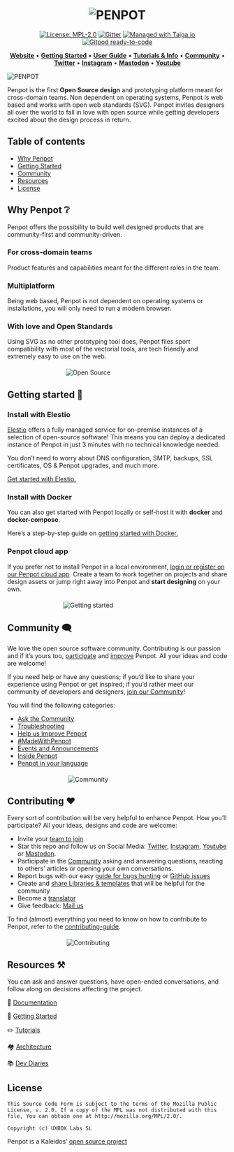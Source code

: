 
[uri_license]: https://www.mozilla.org/en-US/MPL/2.0
[uri_license_image]: https://img.shields.io/badge/MPL-2.0-blue.svg

<h1 align="center">
  <br>
  <img src="https://penpot.app/images/readme/readme-logo.jpg" alt="PENPOT">
</h1>

<p align="center"><a href="https://www.mozilla.org/en-US/MPL/2.0" rel="nofollow"><img src="https://camo.githubusercontent.com/3fcf3d6b678ea15fde3cf7d6af0e242160366282d62a7c182d83a50bfee3f45e/68747470733a2f2f696d672e736869656c64732e696f2f62616467652f4d504c2d322e302d626c75652e737667" alt="License: MPL-2.0" data-canonical-src="https://img.shields.io/badge/MPL-2.0-blue.svg" style="max-width:100%;"></a>
<a href="https://gitter.im/penpot/community" rel="nofollow"><img src="https://camo.githubusercontent.com/5b0aecb33434f82a7b158eab7247544235ada0cf7eeb9ce8e52562dd67f614b7/68747470733a2f2f6261646765732e6769747465722e696d2f736572656e6f2d78797a2f636f6d6d756e6974792e737667" alt="Gitter" data-canonical-src="https://badges.gitter.im/sereno-xyz/community.svg" style="max-width:100%;"></a>
<a href="https://tree.taiga.io/project/penpot/" title="Managed with Taiga.io" rel="nofollow"><img src="https://camo.githubusercontent.com/4a1d1112f0272e3393b1e8da312ff4435418e9e2eb4c0964881e3680f90a653c/68747470733a2f2f696d672e736869656c64732e696f2f62616467652f6d616e61676564253230776974682d54414947412e696f2d3730396631342e737667" alt="Managed with Taiga.io" data-canonical-src="https://img.shields.io/badge/managed%20with-TAIGA.io-709f14.svg" style="max-width:100%;"></a>
<a href="https://gitpod.io/#https://github.com/penpot/penpot" rel="nofollow"><img src="https://camo.githubusercontent.com/daadb4894128d1e19b72d80236f5959f1f2b47f9fe081373f3246131f0189f6c/68747470733a2f2f696d672e736869656c64732e696f2f62616467652f476974706f642d72656164792d2d746f2d2d636f64652d626c75653f6c6f676f3d676974706f64" alt="Gitpod ready-to-code" data-canonical-src="https://img.shields.io/badge/Gitpod-ready--to--code-blue?logo=gitpod" style="max-width:100%;"></a></p>

<p align="center">
    <a href="https://penpot.app/"><b>Website</b></a> •
    <a href="https://help.penpot.app/technical-guide/getting-started/"><b>Getting Started</b></a> •
    <a href="https://help.penpot.app/user-guide/"><b>User Guide</b></a> •
    <a href="https://help.penpot.app/user-guide/introduction/info/"><b>Tutorials & Info</b></a> •
    <a href="https://community.penpot.app/"><b>Community</b></a> •
    <a href="https://twitter.com/penpotapp"><b>Twitter</b></a> •
    <a href="https://instagram.com/penpot.app"><b>Instagram</b></a> •
    <a href="https://fosstodon.org/@penpot/"><b>Mastodon</b></a> •
    <a href="https://www.youtube.com/channel/UCAqS8G72uv9P5HG1IfgnQ9g"><b>Youtube</b></a>
</p>

![PENPOT](https://penpot.app/images/readme/home-ui.jpg)


Penpot is the first **Open Source design** and prototyping platform meant for cross-domain teams. Non dependent on operating systems, Penpot is web based and works with open web standards (SVG). Penpot invites designers all over the world to fall in love with open source while getting developers excited about the design process in return.

## Table of contents ##

- [Why Penpot](#why-penpot)
- [Getting Started](#getting-started)
- [Community](#community)
- [Resources](#resources)
- [License](#license)

## Why Penpot ❔ ##

Penpot offers the possibility to build well designed products that are community-first and community-driven.

### For cross-domain teams ###
Product features and capabilities meant for the different roles in the team. 

### Multiplatform ###
Being web based, Penpot is not dependent on operating systems or installations, you will only need to run a modern browser. 

### With love and Open Standards ###
Using SVG as no other prototyping tool does, Penpot files sport compatibility with most of the vectorial tools, are tech friendly and extremely easy to use on the web.

<p align="center" style="max-width: 350px; margin: 20px 10px;">
  <img src="https://penpot.app/images/open-source.png" alt="Open Source">
</p>


## Getting started 🚀 ##

### Install with Elestio ###
[Elestio](https://elest.io/) offers a fully managed service for on-premise instances of a selection of open-source software! This means you can deploy a dedicated instance of Penpot in just 3 minutes with no technical knowledge needed. 

You don’t need to worry about DNS configuration, SMTP, backups, SSL certificates, OS & Penpot upgrades, and much more.

[Get started with Elestio.](https://help.penpot.app/technical-guide/getting-started/#install-with-elestio)

### Install with Docker ###

You can also get started with Penpot locally or self-host it with **docker** and **docker-compose**. 

Here’s a step-by-step guide on [getting started with Docker.](https://help.penpot.app/technical-guide/getting-started/#install-with-docker)

### Penpot cloud app ###

If you prefer not to install Penpot in a local environment, [login or register on our Penpot cloud app](https://design.penpot.app). Create a team to work together on projects and share design assets or jump right away into Penpot and **start designing** on your own.

<p align="center" style="max-width: 350px; margin: 20px 10px;">
  <img src="https://help.penpot.app/img/home-techguide.png" alt="Getting started">
</p>

## Community 🗨️ ##

We love the open source software community. Contributing is our passion and if it’s yours too, [participate](https://community.penpot.app/) and [improve](https://community.penpot.app/c/help-us-improve-penpot/7) Penpot. All your ideas and code are welcome!

If you need help or have any questions; if you’d like to share your experience using Penpot or get inspired; if you’d rather meet our community of developers and designers, [join our Community](https://community.penpot.app/)! 

You will find the following categories: 
- [Ask the Community](https://community.penpot.app/c/ask-for-help-using-penpot/6)
- [Troubleshooting](https://community.penpot.app/c/technical/8)
- [Help us Improve Penpot](https://community.penpot.app/c/help-us-improve-penpot/7)
- [#MadeWithPenpot](https://community.penpot.app/c/madewithpenpot/9)
- [Events and Announcements](https://community.penpot.app/c/announcements/5)
- [Inside Penpot](https://community.penpot.app/c/inside-penpot/21)
- [Penpot in your language](https://community.penpot.app/c/penpot-in-your-language/12)

<p align="center" style="max-width: 350px; margin: 20px 10px;">
  <img src="https://penpot.app/images/cross-teams.webp" alt="Community">
</p>

## Contributing ❤️ ##

Every sort of contribution will be very helpful to enhance Penpot. How you’ll participate? All your ideas, designs and code are welcome:

- Invite your [team to join](https://design.penpot.app/#/auth/register)
- Star this repo and follow us on Social Media:  [Twitter](https://twitter.com/penpotapp), [Instagram](https://www.instagram.com/penpotapp/?hl=es), [Youtube](https://www.youtube.com/c/Penpot) or [Mastodon](https://fosstodon.org/@penpot/).
- Participate in the [Community](https://community.penpot.app/) asking and answering questions, reacting to others’ articles or opening your own conversations.
- Report bugs with our easy [guide for bugs hunting](https://help.penpot.app/contributing-guide/reporting-bugs/) or [GitHub issues](https://github.com/penpot/penpot/issues)
- Create and [share Libraries & templates](https://penpot.app/libraries-templates.html) that will be helpful for the community 
- Become a [translator](https://help.penpot.app/contributing-guide/translations)
- Give feedback: [Mail us](mailto:support@penpot.app)

To find (almost) everything you need to know on how to contribute to Penpot, refer to the [contributing-guide](https://help.penpot.app/contributing-guide/).

<p align="center" style="max-width: 350px; margin: 20px 10px;">
  <img src="https://help.penpot.app/img/home-contributing.png" alt="Contributing">
</p>

## Resources ⚒️ ##

You can ask and answer questions, have open-ended conversations, and follow along on decisions affecting the project.

💾 [Documentation](https://help.penpot.app/technical-guide/)

🚀 [Getting Started](https://help.penpot.app/technical-guide/getting-started/)

✏️ [Tutorials](https://www.youtube.com/playlist?list=PLgcCPfOv5v54WpXhHmNO7T-YC7AE-SRsr)

🏘️ [Architecture](https://help.penpot.app/technical-guide/architecture/)

📚 [Dev Diaries](https://penpot.app/dev-diaries.html)


## License ##

```
This Source Code Form is subject to the terms of the Mozilla Public
License, v. 2.0. If a copy of the MPL was not distributed with this
file, You can obtain one at http://mozilla.org/MPL/2.0/.

Copyright (c) UXBOX Labs SL
```
Penpot is a Kaleidos’ [open source project](https://kaleidos.net/products)
